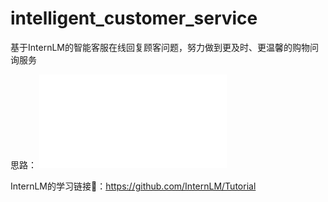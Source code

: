 # intelligent_customer_service
基于InternLM的智能客服在线回复顾客问题，努力做到更及时、更温馨的购物问询服务

思路：
![思路](./基于InternLM的电商智能客服.pdf)

InternLM的学习链接🔗：https://github.com/InternLM/Tutorial
